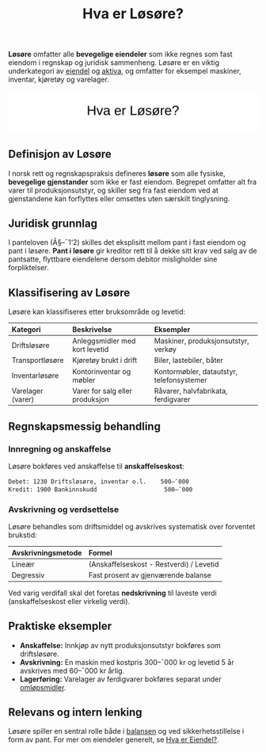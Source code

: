 ﻿---
title: "Hva er Løsøre?"
meta_title: "Hva er Løsøre?"
meta_description: '**Løsøre** omfatter alle **bevegelige eiendeler** som ikke regnes som fast eiendom i regnskap og juridisk sammenheng. Løsøre er en viktig underkategori av [...'
slug: hva-er-losore
type: blog
layout: pages/single
---

**Løsøre** omfatter alle **bevegelige eiendeler** som ikke regnes som fast eiendom i regnskap og juridisk sammenheng. Løsøre er en viktig underkategori av [eiendel](/blogs/regnskap/hva-er-eiendel "Hva er Eiendel i Regnskap? Komplett Guide til Eiendom og Verdier") og [aktiva](/blogs/regnskap/hva-er-aktiva "Hva er Aktiva? En Komplett Guide til Eiendeler i Regnskap"), og omfatter for eksempel maskiner, inventar, kjøretøy og varelager.

![Hva er Løsøre?](hva-er-losore-image.svg)

## Definisjon av Løsøre

I norsk rett og regnskapspraksis defineres **løsøre** som alle fysiske, **bevegelige gjenstander** som ikke er fast eiendom. Begrepet omfatter alt fra varer til produksjonsutstyr, og skiller seg fra fast eiendom ved at gjenstandene kan forflyttes eller omsettes uten særskilt tinglysning.

## Juridisk grunnlag

I panteloven (Â§–¯1‘2) skilles det eksplisitt mellom pant i fast eiendom og pant i løsøre. **Pant i løsøre** gir kreditor rett til å dekke sitt krav ved salg av de pantsatte, flyttbare eiendelene dersom debitor misligholder sine forpliktelser.

## Klassifisering av Løsøre

Løsøre kan klassifiseres etter bruksområde og levetid:

| Kategori          | Beskrivelse                                 | Eksempler                                |
|:------------------|:---------------------------------------------|:-----------------------------------------|
| Driftsløsøre      | Anleggsmidler med kort levetid              | Maskiner, produksjonsutstyr, verkøy      |
| Transportløsøre   | Kjøretøy brukt i drift                       | Biler, lastebiler, båter                 |
| Inventarløsøre    | Kontorinventar og møbler                     | Kontormøbler, datautstyr, telefonsystemer|
| Varelager (varer) | Varer for salg eller produksjon              | Råvarer, halvfabrikata, ferdigvarer       |

## Regnskapsmessig behandling

### Innregning og anskaffelse

Løsøre bokføres ved anskaffelse til **anskaffelseskost**:
```
Debet: 1230 Driftsløsøre, inventar o.l.    500–¯000
Kredit: 1900 Bankinnskudd                   500–¯000
```

### Avskrivning og verdsettelse

Løsøre behandles som driftsmiddel og avskrives systematisk over forventet brukstid:

| Avskrivningsmetode  | Formel                                         |
|:--------------------|:-----------------------------------------------|
| Lineær              | (Anskaffelseskost - Restverdi) / Levetid        |
| Degressiv           | Fast prosent av gjenværende balanse             |

Ved varig verdifall skal det foretas **nedskrivning** til laveste verdi (anskaffelseskost eller virkelig verdi).

## Praktiske eksempler

* **Anskaffelse:** Innkjøp av nytt produksjonsutstyr bokføres som driftsløsøre.
* **Avskrivning:** En maskin med kostpris 300–¯000 kr og levetid 5 år avskrives med 60–¯000 kr årlig.
* **Lagerføring:** Varelager av ferdigvarer bokføres separat under [omløpsmidler](/blogs/regnskap/hva-er-omlopsmiddel "Hva er Omløpsmidler? Komplett Guide til Kortsiktige Eiendeler i Regnskap").

## Relevans og intern lenking

Løsøre spiller en sentral rolle både i [balansen](/blogs/regnskap/hva-er-balanse "Hva er Balanse i Regnskap? Oppbygging og Analyse") og ved sikkerhetsstillelse i form av pant. For mer om eiendeler generelt, se [Hva er Eiendel?](/blogs/regnskap/hva-er-eiendel "Hva er Eiendel i Regnskap? Komplett Guide til Eiendom og Verdier").










